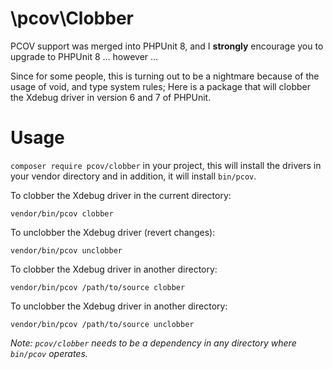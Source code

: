 \pcov\Clobber
=============

PCOV support was merged into PHPUnit 8, and I __strongly__ encourage you to upgrade to PHPUnit 8 ... however ...

Since for some people, this is turning out to be a nightmare because of the usage of void, and type system rules; Here is a package that will clobber the Xdebug driver in version 6 and 7 of PHPUnit.

Usage
=====

`composer require pcov/clobber` in your project, this will install the drivers in your vendor directory and in addition, it will install `bin/pcov`.

To clobber the Xdebug driver in the current directory:

`vendor/bin/pcov clobber`

To unclobber the Xdebug driver (revert changes):

`vendor/bin/pcov unclobber`

To clobber the Xdebug driver in another directory:

`vendor/bin/pcov /path/to/source clobber`

To unclobber the Xdebug driver in another directory:

`vendor/bin/pcov /path/to/source unclobber`

*Note: `pcov/clobber` needs to be a dependency in any directory where `bin/pcov` operates.*

